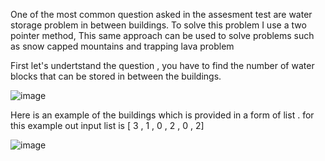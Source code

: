 One of the most common question asked in the assesment test are water storage problem in between buildings. To solve this problem I use a two pointer method, This same approach can be used to solve problems such as snow capped mountains and trapping lava problem

First let's undertstand the question , you have to find the number of water blocks that can be stored in between the buildings.

![image](https://github.com/user-attachments/assets/897c9518-03e3-41ef-b448-77456b372d3b)

Here is an example of the buildings which is provided in a form of list . for this example out input list is [ 3 , 1 , 0 , 2 , 0 , 2]

![image](https://github.com/user-attachments/assets/6e21f715-5024-4a5a-969b-53a8342adfac)
